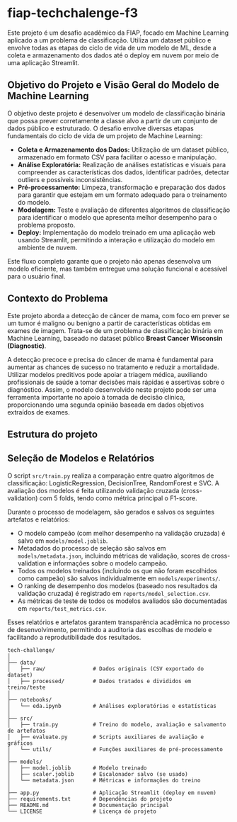 # fiap-techchalenge-f3

Este projeto é um desafio acadêmico da FIAP, focado em Machine Learning aplicado a um problema de classificação. Utiliza um dataset público e envolve todas as etapas do ciclo de vida de um modelo de ML, desde a coleta e armazenamento dos dados até o deploy em nuvem por meio de uma aplicação Streamlit.

## Objetivo do Projeto e Visão Geral do Modelo de Machine Learning

O objetivo deste projeto é desenvolver um modelo de classificação binária que possa prever corretamente a classe alvo a partir de um conjunto de dados público e estruturado. O desafio envolve diversas etapas fundamentais do ciclo de vida de um projeto de Machine Learning:

- **Coleta e Armazenamento dos Dados:** Utilização de um dataset público, armazenado em formato CSV para facilitar o acesso e manipulação.
- **Análise Exploratória:** Realização de análises estatísticas e visuais para compreender as características dos dados, identificar padrões, detectar outliers e possíveis inconsistências.
- **Pré-processamento:** Limpeza, transformação e preparação dos dados para garantir que estejam em um formato adequado para o treinamento do modelo.
- **Modelagem:** Teste e avaliação de diferentes algoritmos de classificação para identificar o modelo que apresenta melhor desempenho para o problema proposto.
- **Deploy:** Implementação do modelo treinado em uma aplicação web usando Streamlit, permitindo a interação e utilização do modelo em ambiente de nuvem.


Este fluxo completo garante que o projeto não apenas desenvolva um modelo eficiente, mas também entregue uma solução funcional e acessível para o usuário final.

## Contexto do Problema

Este projeto aborda a detecção de câncer de mama, com foco em prever se um tumor é maligno ou benigno a partir de características obtidas em exames de imagem. Trata-se de um problema de classificação binária em Machine Learning, baseado no dataset público **Breast Cancer Wisconsin (Diagnostic)**.

A detecção precoce e precisa do câncer de mama é fundamental para aumentar as chances de sucesso no tratamento e reduzir a mortalidade. Utilizar modelos preditivos pode apoiar a triagem médica, auxiliando profissionais de saúde a tomar decisões mais rápidas e assertivas sobre o diagnóstico. Assim, o modelo desenvolvido neste projeto pode ser uma ferramenta importante no apoio à tomada de decisão clínica, proporcionando uma segunda opinião baseada em dados objetivos extraídos de exames.

## Estrutura do projeto

## Seleção de Modelos e Relatórios

O script `src/train.py` realiza a comparação entre quatro algoritmos de classificação: LogisticRegression, DecisionTree, RandomForest e SVC. A avaliação dos modelos é feita utilizando validação cruzada (cross-validation) com 5 folds, tendo como métrica principal o F1-score.

Durante o processo de modelagem, são gerados e salvos os seguintes artefatos e relatórios:

- O modelo campeão (com melhor desempenho na validação cruzada) é salvo em `models/model.joblib`.
- Metadados do processo de seleção são salvos em `models/metadata.json`, incluindo métricas de validação, scores de cross-validation e informações sobre o modelo campeão.
- Todos os modelos treinados (incluindo os que não foram escolhidos como campeão) são salvos individualmente em `models/experiments/`.
- O ranking de desempenho dos modelos (baseado nos resultados da validação cruzada) é registrado em `reports/model_selection.csv`.
- As métricas de teste de todos os modelos avaliados são documentadas em `reports/test_metrics.csv`.

Esses relatórios e artefatos garantem transparência acadêmica no processo de desenvolvimento, permitindo a auditoria das escolhas de modelo e facilitando a reprodutibilidade dos resultados.

```
tech-challenge/
│
├── data/
│   ├── raw/               # Dados originais (CSV exportado do dataset)
│   ├── processed/         # Dados tratados e divididos em treino/teste
│
├── notebooks/
│   └── eda.ipynb          # Análises exploratórias e estatísticas
│
├── src/
│   ├── train.py           # Treino do modelo, avaliação e salvamento de artefatos
│   ├── evaluate.py        # Scripts auxiliares de avaliação e gráficos
│   └── utils/             # Funções auxiliares de pré-processamento
│
├── models/
│   ├── model.joblib       # Modelo treinado
│   ├── scaler.joblib      # Escalonador salvo (se usado)
│   └── metadata.json      # Métricas e informações do treino
│
├── app.py                 # Aplicação Streamlit (deploy em nuvem)
├── requirements.txt       # Dependências do projeto
├── README.md              # Documentação principal
└── LICENSE                # Licença do projeto
```
